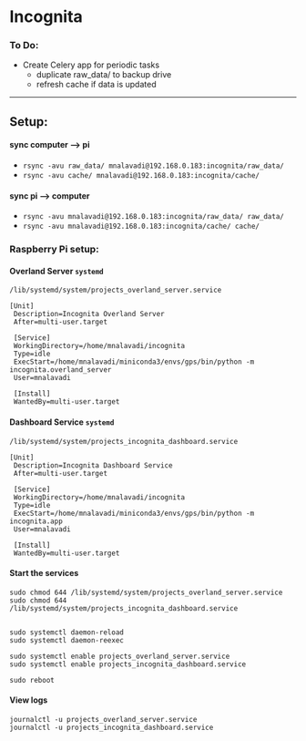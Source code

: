 # Incognita

### To Do:
- Create Celery app for periodic tasks
    - duplicate raw_data/ to backup drive
    - refresh cache if data is updated

---
## Setup:

#### sync computer --> pi
- `rsync -avu raw_data/ mnalavadi@192.168.0.183:incognita/raw_data/`
- `rsync -avu cache/ mnalavadi@192.168.0.183:incognita/cache/`

#### sync pi --> computer
- `rsync -avu mnalavadi@192.168.0.183:incognita/raw_data/ raw_data/`
- `rsync -avu mnalavadi@192.168.0.183:incognita/cache/ cache/`

### Raspberry Pi setup:

#### Overland Server `systemd`
`/lib/systemd/system/projects_overland_server.service`
```
[Unit]
 Description=Incognita Overland Server
 After=multi-user.target

 [Service]
 WorkingDirectory=/home/mnalavadi/incognita
 Type=idle
 ExecStart=/home/mnalavadi/miniconda3/envs/gps/bin/python -m incognita.overland_server
 User=mnalavadi

 [Install]
 WantedBy=multi-user.target
```

#### Dashboard Service `systemd`
`/lib/systemd/system/projects_incognita_dashboard.service`
```
[Unit]
 Description=Incognita Dashboard Service
 After=multi-user.target

 [Service]
 WorkingDirectory=/home/mnalavadi/incognita
 Type=idle
 ExecStart=/home/mnalavadi/miniconda3/envs/gps/bin/python -m incognita.app
 User=mnalavadi

 [Install]
 WantedBy=multi-user.target
```

#### Start the services
```
sudo chmod 644 /lib/systemd/system/projects_overland_server.service
sudo chmod 644 /lib/systemd/system/projects_incognita_dashboard.service


sudo systemctl daemon-reload
sudo systemctl daemon-reexec

sudo systemctl enable projects_overland_server.service
sudo systemctl enable projects_incognita_dashboard.service

sudo reboot
```

#### View logs
```
journalctl -u projects_overland_server.service
journalctl -u projects_incognita_dashboard.service
```